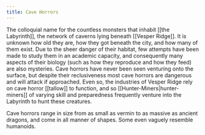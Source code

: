 ```yaml
---
title: Cave Horrors
---
```


The colloquial name for the countless monsters that inhabit [[the Labyrinth]], the network of caverns lying beneath [[Vesper Ridge]]. It is unknown how old they are, how they got beneath the city, and how many of them exist. Due to the sheer danger of their habitat, few attempts have been made to study them in an academic capacity, and consequently many aspects of their biology (such as how they reproduce and how they feed) are also mysteries. Cave horrors have never been seen venturing onto the surface, but despite their reclusiveness most cave horrors are dangerous and will attack if approached. Even so, the industries of Vesper Ridge rely on cave horror [[tallow]] to function, and so [[Hunter-Miners|hunter-miners]] of varying skill and preparedness frequently venture into the Labyrinth to hunt these creatures.

Cave horrors range in size from as small as vermin to as massive as ancient dragons, and come in all manner of shapes. Some even vaguely resemble humanoids.